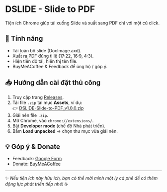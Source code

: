 # DSLIDE - Slide to PDF

Tiện ích Chrome giúp tải xuống Slide và xuất sang PDF chỉ với một cú click.

## 🚀 Tính năng
- Tải toàn bộ slide (DocImage.axd).
- Xuất ra PDF đúng tỉ lệ (17:22, 16:9, 4:3).
- Hiện tiến độ tải, hiển thị tên file.
- BuyMeACoffee & Feedback để ủng hộ / góp ý.

## 📥 Hướng dẫn cài đặt thủ công
1. Truy cập trang [Releases](https://github.com/pdthongg/DSLIDE---Slide-to-PDF/releases).
2. Tải file `.zip` tại mục **Assets**, ví dụ:  
   👉 [DSLIDE-Slide-to-PDF_v1.0.0.zip](https://github.com/pdthongg/DSLIDE---Slide-to-PDF/releases/download/v1.0.0/DSLIDE-Slide-to-PDF_v1.0.0.zip)
3. Giải nén file `.zip`.
4. Mở Chrome, vào `chrome://extensions/`.
5. Bật **Developer mode** (chế độ Nhà phát triển).
6. Bấm **Load unpacked** → chọn thư mục vừa giải nén.

## 💡 Góp ý & Donate
- Feedback: [Google Form](https://forms.gle/QqwE6Hbx2fDgbx8p9)  
- Donate: [BuyMeACoffee](https://www.buymeacoffee.com/...)

---

✨ *Nếu tiện ích này hữu ích, bạn có thể mời mình một ly cà phê để có thêm động lực phát triển tiếp nhé!* ☕️
